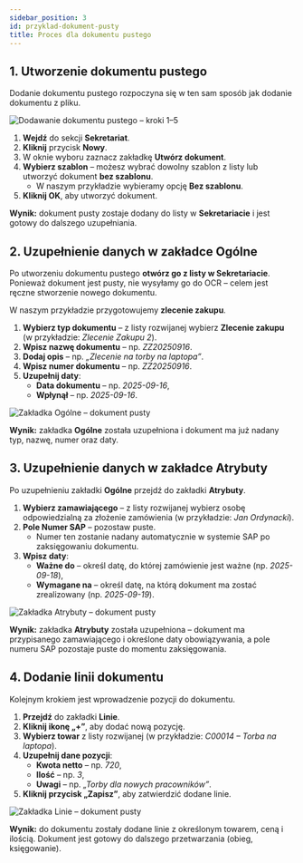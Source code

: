 ```yaml
---
sidebar_position: 3
id: przyklad-dokument-pusty
title: Proces dla dokumentu pustego
---
```


## 1. Utworzenie dokumentu pustego

Dodanie dokumentu pustego rozpoczyna się w ten sam sposób jak dodanie dokumentu z pliku.  

![Dodawanie dokumentu pustego – kroki 1–5](/img/przyklad20.png)

1. **Wejdź** do sekcji **Sekretariat**.  
2. **Kliknij** przycisk **Nowy**.  
3. W oknie wyboru zaznacz zakładkę **Utwórz dokument**.  
4. **Wybierz szablon** – możesz wybrać dowolny szablon z listy lub utworzyć dokument **bez szablonu**.  
   - W naszym przykładzie wybieramy opcję **Bez szablonu**.  
5. **Kliknij OK**, aby utworzyć dokument.  

**Wynik:** dokument pusty zostaje dodany do listy w **Sekretariacie** i jest gotowy do dalszego uzupełniania.  

## 2. Uzupełnienie danych w zakładce **Ogólne**

Po utworzeniu dokumentu pustego **otwórz go z listy w Sekretariacie**.  
Ponieważ dokument jest pusty, nie wysyłamy go do OCR – celem jest ręczne stworzenie nowego dokumentu.  

W naszym przykładzie przygotowujemy **zlecenie zakupu**.  

1. **Wybierz typ dokumentu** – z listy rozwijanej wybierz **Zlecenie zakupu** (w przykładzie: *Zlecenie Zakupu 2*).  
2. **Wpisz nazwę dokumentu** – np. *ZZ20250916*.  
3. **Dodaj opis** – np. *„Zlecenie na torby na laptopa”*.  
4. **Wpisz numer dokumentu** – np. *ZZ20250916*.  
5. **Uzupełnij daty**:  
   - **Data dokumentu** – np. *2025-09-16*,  
   - **Wpłynął** – np. *2025-09-16*.  

![Zakładka Ogólne – dokument pusty](/img/przyklad21.png)

**Wynik:** zakładka **Ogólne** została uzupełniona i dokument ma już nadany typ, nazwę, numer oraz daty.  

## 3. Uzupełnienie danych w zakładce **Atrybuty**

Po uzupełnieniu zakładki **Ogólne** przejdź do zakładki **Atrybuty**.  

1. **Wybierz zamawiającego** – z listy rozwijanej wybierz osobę odpowiedzialną za złożenie zamówienia (w przykładzie: *Jan Ordynacki*).  
2. **Pole Numer SAP** – pozostaw puste.  
   - Numer ten zostanie nadany automatycznie w systemie SAP po zaksięgowaniu dokumentu.  
3. **Wpisz daty**:  
   - **Ważne do** – określ datę, do której zamówienie jest ważne (np. *2025-09-18*),  
   - **Wymagane na** – określ datę, na którą dokument ma zostać zrealizowany (np. *2025-09-19*).  

![Zakładka Atrybuty – dokument pusty](/img/przyklad22.png)

**Wynik:** zakładka **Atrybuty** została uzupełniona – dokument ma przypisanego zamawiającego i określone daty obowiązywania, a pole numeru SAP pozostaje puste do momentu zaksięgowania.  

## 4. Dodanie linii dokumentu

Kolejnym krokiem jest wprowadzenie pozycji do dokumentu.  

1. **Przejdź** do zakładki **Linie**.  
2. **Kliknij ikonę „+”**, aby dodać nową pozycję.  
3. **Wybierz towar** z listy rozwijanej (w przykładzie: *C00014 – Torba na laptopa*).  
4. **Uzupełnij dane pozycji**:  
   - **Kwota netto** – np. *720*,  
   - **Ilość** – np. *3*,  
   - **Uwagi** – np. *„Torby dla nowych pracowników”*.  
5. **Kliknij przycisk „Zapisz”**, aby zatwierdzić dodane linie.  

![Zakładka Linie – dokument pusty](/img/przyklad23.png)

**Wynik:** do dokumentu zostały dodane linie z określonym towarem, ceną i ilością. Dokument jest gotowy do dalszego przetwarzania (obieg, księgowanie).  


